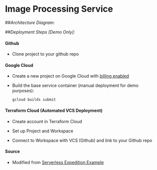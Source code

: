 # Image Processing Service

##_Architecture Diagram:_

##_Deployment Steps [Demo Only]:_

#### Github

-   Clone project to your github repo

#### Google Cloud

-   Create a new project on Google Cloud with [billing enabled](https://cloud.google.com/billing/docs/how-to/modify-project)

-   Build the base service container (manual deployment for demo purposes):

    ```
    gcloud builds submit
    ```

#### Terraform Cloud (Automated VCS Deployment)

-   Create account in Terraform Cloud

-   Set up Project and Workspace

-   Connect to Workspace with VCS (Github) and link to your Github repo

#### Source

-   Modified from [Serverless Expedition Example](https://github.com/GoogleCloudPlatform/serverless-expeditions/tree/main/terraform-serverless)
